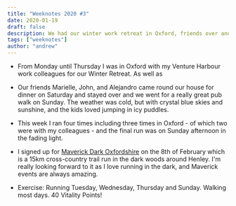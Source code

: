 ```yaml
---
title: "Weeknotes 2020 #3"
date: 2020-01-19
draft: false
description: We had our winter work retreat in Oxford, friends over and started sorting out our garage.
tags: ["weeknotes"]
author: "andrew"
---
```


- From Monday until Thursday I was in Oxford with my Venture Harbour work colleagues for our Winter Retreat. As well as

- Our friends Marielle, John, and Alejandro came round our house for dinner on Saturday and stayed over and we went for a really great pub walk on Sunday. The weather was cold, but with crystal blue skies and sunshine, and the kids loved jumping in icy puddles.

- This week I ran four times including three times in Oxford - of which two were with my colleagues - and the final run was on Sunday afternoon in the fading light.

- I signed up for [Maverick Dark Oxfordshire](http://www.maverick-race.com/races/thedarkoxfordshire2019) on the 8th of February which is a 15km cross-country trail run in the dark woods around Henley. I'm really looking forward to it as I love running in the dark, and Maverick events are always amazing.

- Exercise: Running Tuesday, Wednesday, Thursday and Sunday. Walking most days. 40 Vitality Points!
